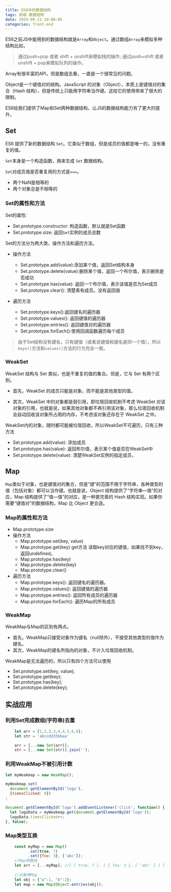 ```yaml
---
title: ES6中的数据结构
tags: 前端 数据结构
date: 2019-09-21 10:00:05
categories: front-end
---
```


ES6之前JS中能用到的数据结构就是`Array`和`Object`。通过数组`Array`来模拟多种结构比如，
> 通过push+pop 或者 shift + unshift来模拟栈的操作; 通过push+shift 或者 unshift + pop来模拟队列的操作。

Array有很丰富的API，但是数组去重，一直是一个很常见的问题。

Object是一个键值对的结构。JavaScript 的对象（Object），本质上是键值对的集合（Hash 结构），但是传统上只能用字符串当作键。这给它的使用带来了很大的限制。

<!-- more -->

ES6给我们提供了Map和Set两种数据结构，让JS的数据结构能力有了更大的提升。

## Set
ES6 提供了新的数据结构 `Set`。它类似于数组，但是成员的值都是唯一的，没有重复的值。

`Set`本身是一个构造函数，用来生成 `Set` 数据结构。

`Set`对成员值是否重复用的方式是`===`。
   - 两个NaN是相等的
   - 两个对象总是不相等的


### Set的属性和方法

Set的属性:
 - Set.prototype.constructor: 构造函数，默认就是Set函数
 - Set.prototype.size: 返回`Set`实例的成员总数
 
 Set的方法分为两大类，操作方法和遍历方法。
 
 - 操作方法
     - Set.prototype.add(value):添加某个值，返回Set结构本身
     - Set.prototype.delete(value):删除某个值，返回一个布尔值，表示删除是否成功
     - Set.prototype.has(value): 返回一个布尔值，表示该值是否为Set成员
     - Set.prototype.clear(): 清楚素有成员。没有返回值
     
- 遍历方法
    - Set.prototype.keys():返回键名的遍历器
    - Set.prototype.values(): 返回键值的遍历器
    - Set.prototype.entries(): 返回键值对的遍历器
    - Set.prototype.forEach():使用回调函数遍历每个成员 
> 由于Set结构没有键名，只有键值（或者说键值和键名是同一个值），所以`keys()`方法和`values()`方法的行为完全一致。

### WeakSet
   WeakSet 结构与 Set 类似，也是不重复的值的集合。但是，它与 Set 有两个区别。

 - 首先，WeakSet 的成员只能是对象，而不能是其他类型的值。

 - 其次，WeakSet 中的对象都是弱引用，即垃圾回收机制不考虑 WeakSet 对该对象的引用，也就是说，如果其他对象都不再引用该对象，那么垃圾回收机制会自动回收该对象所占用的内存，不考虑该对象还存在于 WeakSet 之中。

WeakSet内的对象，随时都可能被垃圾回收，所以WeakSet不可遍历，只有三种方法
- Set.prototype.add(value): 添加成员
- Set.prototype.has(value): 返回布尔值，表示某个值是否在WeakSet中
- Set.prototype.delete(value): 清楚WeakSet实例的指定成员，

## Map
`Map`类似于对象，也是键值对的集合，但是“键”的范围不限于字符串，各种类型的值（包括对象）都可以当作键。也就是说，Object 结构提供了“字符串—值”的对应，Map 结构提供了“值—值”的对应，是一种更完善的 Hash 结构实现。如果你需要“键值对”的数据结构，Map 比 Object 更合适。

### Map的属性和方法
 - Map.prototype.size
 - 操作方法
     - Map.prototype.set(key, value)
     - Map.prototype.get(key)
        get方法 读取key对应的键值，如果找不到key，返回undefined。
     - Map.prototype.has(key)
     - Map.prototype.delete(key)
   - Map.prototype.clear()
 - 遍历方法
     - Map.prototype.keys(): 返回键名的遍历器。
     - Map.prototype.values(): 返回键值的遍历器
     - Map.prototype.entries(): 返回所有成员的遍历器
     - Map.prototype.forEach(): 遍历Map的所有成员


### WeakMap
WeakMap与Map的区别有两点。
- 首先，WeakMap只接受对象作为键名（null除外），不接受其他类型的值作为键名。
- 其次，WeakMap的键名所指向的对象，不计入垃圾回收机制。

WeakMap是无法遍历的，所以只有四个方法可以使用
- Set.prototype.set(key, value);
- Set.prototype.get(key);
- Set.prototype.has(key);
- Set.prototype.delete(key);


## 实战应用

### 利用Set完成数组(字符串)去重

```js
    let arr = [1,2,3,3,4,4,5,6,6];
    let str = 'abccdd33bbaa'

    arr = [...new Set(arr)];
    str = [...new Set(str)].join('');
```

### 利用WeakMap不被引用计数
```js
let myWeakmap = new WeakMap();

myWeakmap.set(
  document.getElementById('logo'),
  {timesClicked: 0})
;

document.getElementById('logo').addEventListener('click', function() {
  let logoData = myWeakmap.get(document.getElementById('logo'));
  logoData.timesClicked++;
}, false);
```

### Map类型互换
```js
    const myMap = new Map()
          .set(true, 7)
          .set({foo: 3}, ['abc']);
    //Map转数组
    let arr = [...myMap]; //[ [ true, 7 ], [ { foo: 3 }, [ 'abc' ] ] ]
    
    //对象转Map
    let obj = {"a":1, "b":2};
    let map = new Map(Object.entries(obj));
    
```